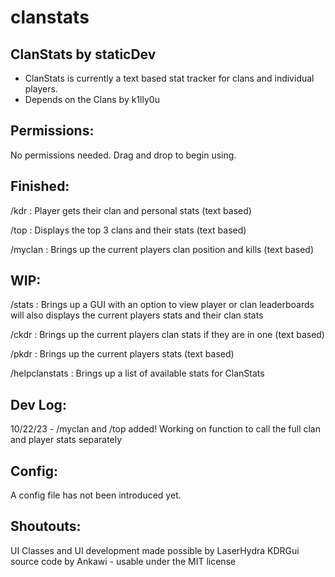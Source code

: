 # clanstats

## ClanStats by staticDev

- ClanStats is currently a text based stat tracker for clans and individual players.
- Depends on the Clans by k1lly0u
  
## Permissions:

No permissions needed. Drag and drop to begin using.

## Finished:

/kdr : Player gets their clan and personal stats (text based)

/top : Displays the top 3 clans and their stats (text based)

/myclan : Brings up the current players clan position and kills (text based)

## WIP:

/stats : Brings up a GUI with an option to view player or clan leaderboards will also displays the current players stats and their clan stats

/ckdr : Brings up the current players clan stats if they are in one (text based)

/pkdr : Brings up the current players stats (text based)

/helpclanstats : Brings up a list of available stats for ClanStats

## Dev Log:

10/22/23 - /myclan and /top added! Working on function to call the full clan and player stats separately 

## Config:

A config file has not been introduced yet.

## Shoutouts:

UI Classes and UI development made possible by LaserHydra
KDRGui source code by Ankawi - usable under the MIT license
